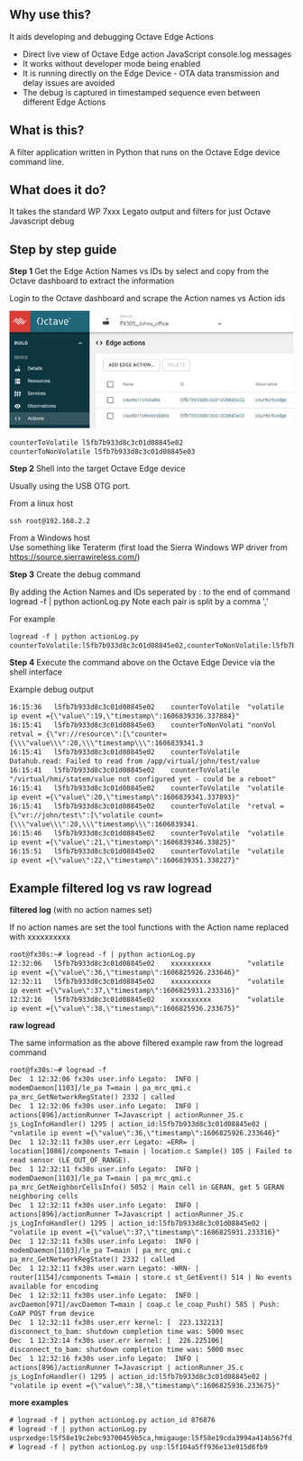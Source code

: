 ## Why use this?
It aids developing and debugging Octave Edge Actions 

* Direct live view of Octave Edge action JavaScript console.log messages
* It works without developer mode being enabled
* It is running directly on the Edge Device - OTA data transmission and delay issues are avoided
* The debug is captured in timestamped sequence even between different Edge Actions
 

## What is this?
A filter application written in Python that runs on the Octave Edge device command line.

## What does it do?
It takes the standard WP 7xxx Legato output and filters for just Octave Javascript debug 


## Step by step guide


**Step 1** 
Get the Edge Action Names vs IDs by select and copy from the Octave dashboard to extract the information


Login to the Octave dashboard and scrape the Action names vs Action ids  

![Edge Action](./edgeActionsScrape.png)

```
counterToVolatile l5fb7b933d8c3c01d08845e02
counterToNonVolatile l5fb7b933d8c3c01d08845e03
```

**Step 2**
Shell into the target Octave Edge device

Usually using the USB OTG port.

From a linux host
```
ssh root@192.168.2.2
```

From a Windows host  
Use something like Teraterm (first load the Sierra Windows WP driver from https://source.sierrawireless.com/)
 

**Step 3**
Create the debug command 

By adding the Action Names and IDs seperated by : to the end of command logread -f | python actionLog.py 
Note each pair is split by a  comma ',' 

For example
```
logread -f | python actionLog.py counterToVolatile:l5fb7b933d8c3c01d08845e02,counterToNonVolatile:l5fb7b933d8c3c01d08845e03
```

**Step 4** 
Execute the command above on the Octave Edge Device via the shell interface

Example debug output
```
16:15:36   l5fb7b933d8c3c01d08845e02    counterToVolatile  "volatile ip event ={\"value\":19,\"timestamp\":1606839336.337884}"
16:15:41   l5fb7b933d8c3c01d08845e03    counterToNonVolati "nonVol retval = {\"vr://resource\":[\"counter={\\\"value\\\":20,\\\"timestamp\\\":1606839341.3
16:15:41   l5fb7b933d8c3c01d08845e02    counterToVolatile  Datahub.read: Failed to read from /app/virtual/john/test/value
16:15:41   l5fb7b933d8c3c01d08845e02    counterToVolatile  "/virtual/hmi/statem/value not configured yet - could be a reboot"
16:15:41   l5fb7b933d8c3c01d08845e02    counterToVolatile  "volatile ip event ={\"value\":20,\"timestamp\":1606839341.337893}"
16:15:41   l5fb7b933d8c3c01d08845e02    counterToVolatile  "retval = {\"vr://john/test\":[\"volatile count={\\\"value\\\":20,\\\"timestamp\\\":1606839341.
16:15:46   l5fb7b933d8c3c01d08845e02    counterToVolatile  "volatile ip event ={\"value\":21,\"timestamp\":1606839346.33825}"
16:15:51   l5fb7b933d8c3c01d08845e02    counterToVolatile  "volatile ip event ={\"value\":22,\"timestamp\":1606839351.338227}"
```

## Example filtered log vs raw logread  

**filtered log** (with no action names set)  

If no action names are set the tool functions with the Action name replaced with xxxxxxxxxx  
```
root@fx30s:~# logread -f | python actionLog.py
12:32:06   l5fb7b933d8c3c01d08845e02    xxxxxxxxxx         "volatile ip event ={\"value\":36,\"timestamp\":1606825926.233646}"
12:32:11   l5fb7b933d8c3c01d08845e02    xxxxxxxxxx         "volatile ip event ={\"value\":37,\"timestamp\":1606825931.233316}"
12:32:16   l5fb7b933d8c3c01d08845e02    xxxxxxxxxx         "volatile ip event ={\"value\":38,\"timestamp\":1606825936.233675}"
```

**raw logread**  

The same information as the above filtered example raw from the logread command
```
root@fx30s:~# logread -f
Dec  1 12:32:06 fx30s user.info Legato:  INFO | modemDaemon[1103]/le_pa T=main | pa_mrc_qmi.c pa_mrc_GetNetworkRegState() 2332 | called
Dec  1 12:32:06 fx30s user.info Legato:  INFO | actions[896]/actionRunner T=Javascript | actionRunner_JS.c js_LogInfoHandler() 1295 | action_id:l5fb7b933d8c3c01d08845e02 | "volatile ip event ={\"value\":36,\"timestamp\":1606825926.233646}"
Dec  1 12:32:11 fx30s user.err Legato: =ERR= | location[1086]/components T=main | location.c Sample() 105 | Failed to read sensor (LE_OUT_OF_RANGE).
Dec  1 12:32:11 fx30s user.info Legato:  INFO | modemDaemon[1103]/le_pa T=main | pa_mrc_qmi.c pa_mrc_GetNeighborCellsInfo() 5052 | Main cell in GERAN, get 5 GERAN neighboring cells
Dec  1 12:32:11 fx30s user.info Legato:  INFO | actions[896]/actionRunner T=Javascript | actionRunner_JS.c js_LogInfoHandler() 1295 | action_id:l5fb7b933d8c3c01d08845e02 | "volatile ip event ={\"value\":37,\"timestamp\":1606825931.233316}"
Dec  1 12:32:11 fx30s user.info Legato:  INFO | modemDaemon[1103]/le_pa T=main | pa_mrc_qmi.c pa_mrc_GetNetworkRegState() 2332 | called
Dec  1 12:32:11 fx30s user.warn Legato: -WRN- | router[1154]/components T=main | store.c st_GetEvent() 514 | No events available for encoding
Dec  1 12:32:11 fx30s user.info Legato:  INFO | avcDaemon[971]/avcDaemon T=main | coap.c le_coap_Push() 585 | Push: CoAP POST from device
Dec  1 12:32:11 fx30s user.err kernel: [  223.132213] disconnect_to_bam: shutdown completion time was: 5000 msec
Dec  1 12:32:14 fx30s user.err kernel: [  226.225106] disconnect_to_bam: shutdown completion time was: 5000 msec
Dec  1 12:32:16 fx30s user.info Legato:  INFO | actions[896]/actionRunner T=Javascript | actionRunner_JS.c js_LogInfoHandler() 1295 | action_id:l5fb7b933d8c3c01d08845e02 | "volatile ip event ={\"value\":38,\"timestamp\":1606825936.233675}"
```

**more examples**
```
# logread -f | python actionLog.py action_id 876876
# logread -f | python actionLog.py usprxedge:l5f58e19c2ebc93700459b5ca,hmigauge:l5f58e19cda3994a414b567fd,hmisignalled:l5f58e19c2ebc93700459b5c4
# logread -f | python actionLog.py usp:l5f104a5ff936e13e915d6fb9
```


